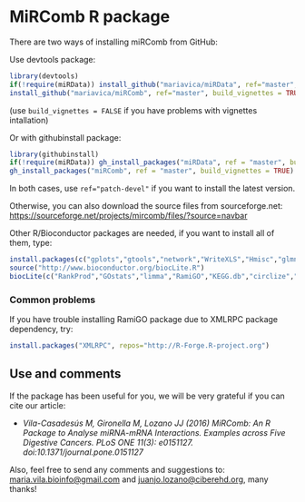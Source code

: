 # MiRComb R package


There are two ways of installing miRComb from GitHub:

Use devtools package:
```R
library(devtools)
if(!require(miRData)) install_github("mariavica/miRData", ref="master", build_vignettes = TRUE)
install_github("mariavica/miRComb", ref="master", build_vignettes = TRUE)
```
 (use `build_vignettes = FALSE` if you have problems with vignettes intallation)


Or with githubinstall package:
```R
library(githubinstall)
if(!require(miRData)) gh_install_packages("miRData", ref = "master", build_vignettes = TRUE)
gh_install_packages("miRComb", ref = "master", build_vignettes = TRUE)
```
In both cases, use `ref="patch-devel"` if you want to install the latest version.


Otherwise, you can also download the source files from sourceforge.net: https://sourceforge.net/projects/mircomb/files/?source=navbar

Other R/Bioconductor packages are needed, if you want to install all of them, type:

```R
install.packages(c("gplots","gtools","network","WriteXLS","Hmisc","glmnet","scatterplot3d", "VennDiagram","xtable","survival","pheatmap","mvoutlier","mclust"))
source("http://www.bioconductor.org/biocLite.R")
biocLite(c("RankProd","GOstats","limma","RamiGO","KEGG.db","circlize","ReactomePA","DESeq","DO.db")) 
```

### Common problems
If you have trouble installing RamiGO package due to XMLRPC package dependency, try:

```R
install.packages("XMLRPC", repos="http://R-Forge.R-project.org")
```


## Use and comments

If the package has been useful for you, we will be very grateful if you can cite our article:

+ *Vila-Casadesús M, Gironella M, Lozano JJ (2016) MiRComb: An R Package to Analyse miRNA-mRNA Interactions. Examples across Five Digestive Cancers. PLoS ONE 11(3): e0151127. doi:10.1371/journal.pone.0151127*

Also, feel free to send any comments and suggestions to: maria.vila.bioinfo@gmail.com and juanjo.lozano@ciberehd.org, many thanks!
